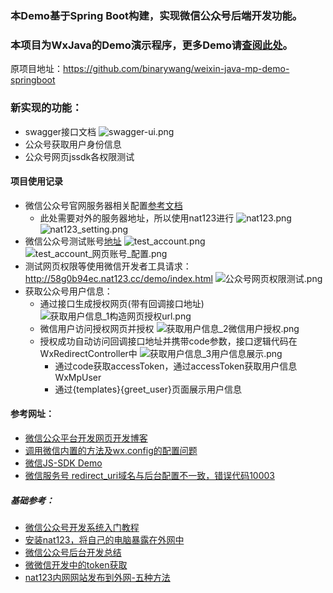 ### 本Demo基于Spring Boot构建，实现微信公众号后端开发功能。
### 本项目为WxJava的Demo演示程序，更多Demo请[查阅此处](https://github.com/Wechat-Group/WxJava/blob/master/demo.md)。

原项目地址：https://github.com/binarywang/weixin-java-mp-demo-springboot

### 新实现的功能：
* swagger接口文档
    ![swagger-ui.png](https://github.com/yueyue10/WxJava/blob/master/images/mp-demo/swagger-ui.png?raw=true)
* 公众号获取用户身份信息
* 公众号网页jssdk各权限测试

#### 项目使用记录
* 微信公众号官网服务器相关配置[参考文档][0]
    * 此处需要对外的服务器地址，所以使用nat123进行
    ![nat123.png](https://github.com/yueyue10/WxJava/blob/master/images/mp-demo/nat123.png?raw=true)
    ![nat123_setting.png](https://github.com/yueyue10/WxJava/blob/master/images/mp-demo/nat123_setting.png?raw=true)
* 微信公众号测试账号[地址][1]
    ![test_account.png](https://github.com/yueyue10/WxJava/blob/master/images/mp-demo/test_account.png?raw=true)
    ![test_account_网页账号_配置.png](https://github.com/yueyue10/WxJava/blob/master/images/mp-demo/test_account_网页账号_配置.png?raw=true)
* 测试网页权限等使用微信开发者工具请求：http://58g0b94ec.nat123.cc/demo/index.html
    ![公众号网页权限测试.png](https://github.com/yueyue10/WxJava/blob/master/images/mp-demo/公众号网页权限测试.png?raw=true)
* 获取公众号用户信息：
    - 通过接口生成授权网页(带有回调接口地址)
        ![获取用户信息_1构造网页授权url.png](https://github.com/yueyue10/WxJava/blob/master/images/mp-demo/获取用户信息_1构造网页授权url.png?raw=true)
    - 微信用户访问授权网页并授权
        ![获取用户信息_2微信用户授权.png](https://github.com/yueyue10/WxJava/blob/master/images/mp-demo/获取用户信息_2微信用户授权.png?raw=true)
    - 授权成功自动访问回调接口地址并携带code参数，接口逻辑代码在WxRedirectController中
        ![获取用户信息_3用户信息展示.png](https://github.com/yueyue10/WxJava/blob/master/images/mp-demo/获取用户信息_3用户信息展示.png?raw=true)
        - 通过code获取accessToken，通过accessToken获取用户信息WxMpUser
        - 通过{templates}{greet_user}页面展示用户信息

#### 参考网址：
* [微信公众平台开发网页开发博客][10]
* [调用微信内置的方法及wx.config的配置问题][11]
* [微信JS-SDK Demo][12]
* [微信服务号 redirect_uri域名与后台配置不一致，错误代码10003][13]
##### 基础参考：
* [微信公众号开发系统入门教程][20]
* [安装nat123，将自己的电脑暴露在外网中][21]
* [微信公众号后台开发总结][22]
* [微微信开发中的token获取][23]
* [nat123内网网站发布到外网-五种方法][24]

[0]:https://developers.weixin.qq.com/doc/offiaccount/Basic_Information/Access_Overview.html
[1]:https://mp.weixin.qq.com/debug/cgi-bin/sandbox?t=sandbox/login

[10]:https://blog.csdn.net/weixin_41049850/article/details/81000050
[11]:https://www.cnblogs.com/gygtech/p/9173647.html
[12]:https://www.weixinsxy.com/jssdk/
[13]:https://www.cnblogs.com/yangzailu/p/8983837.html

[20]:https://blog.csdn.net/a1786223749/article/details/80787379
[21]:https://blog.csdn.net/xcc_2269861428/article/details/79253046
[22]:https://blog.csdn.net/wukuncsdn/article/details/79614318
[23]:https://www.cnblogs.com/gede/p/10927426.html
[24]:http://www.nat123.com/Pages_8_549.jsp
